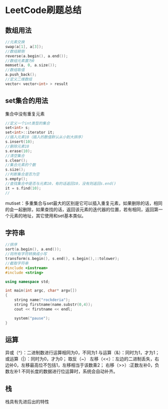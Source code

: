 # LeetCode刷题总结
## 数组用法
```c++
//元素交换
swap(a[1], a[3]);
//数组颠倒
reverse(a.begin(), a.end());
//数组元素置为0
memset(a, 0, a.size());
//数组取值
a.push_back();
//定义二维数组
vector< vector<int> > result
```
## set集合的用法
集合中没有重复元素
``` c++
//定义一个int类型的集合
set<int> s;
set<int>::iterator it;
//插入元素10（插入的数值默认从小到大排序）
s.insert(10);
//删除元素10
s.erase(10);
//清空集合
s.clear();
//集合元素的个数
s.size();
//判断集合是否为空
s.empty();
//查找集合中是否与元素10，有的话返回10，没有则返回s.end()
it = s.find(10);
//
```
mutiset：多重集合与set最大的区别是它可以插入重复元素，如果删除的话，相同的会一起删除，如果查找的话，返回该元素的迭代器的位置，若有相同，返回第一个元素的地址，其它使用和set基本类似。
## 字符串
```c++
//排序
sort(a.begin(), a.end());
//将所有字符转换成小写
transform(s.begin(), s.end(), s.begin(),::tolower);
//截取字符串
#include <iostream>
#include <string>

using namespace std;

int main(int argc, char* argv[])
{
    string name("rockderia");
    string firstname(name.substr(0,4));
    cout << firstname << endl;

    system("pause");
}
```
## 运算
异或（^）：二进制数进行运算相同为0，不同为1
与运算（&）：同时为1，才为1；
或运算（|）：同时为0，才为0；
取反（~）
左移（<<）：左边的二进制丢失，右边补0，左移最高位不包括1，左移相当于该数乘2；
右移（>>）:正数左补0，负数左补1
不同长度的数据进行位运算时，系统会自动补齐。
## 栈
栈具有先进后出的特性

